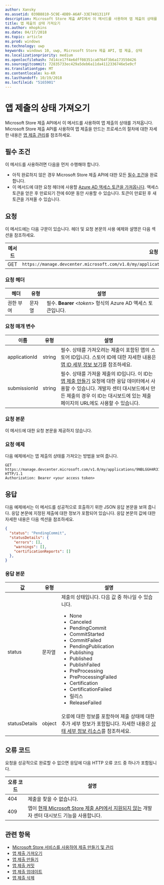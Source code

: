 ```yaml
---
author: Xansky
ms.assetid: 039B8810-5C9E-4DB9-A6AF-33E7401311FF
description: Microsoft Store 제출 API에서 이 메서드를 사용하여 앱 제출의 상태를 가져옵니다.
title: 앱 제출의 상태 가져오기
ms.author: mhopkins
ms.date: 04/17/2018
ms.topic: article
ms.prod: windows
ms.technology: uwp
keywords: windows 10, uwp, Microsoft Store 제출 API, 앱 제출, 상태
ms.localizationpriority: medium
ms.openlocfilehash: 7d14ce17f4e6dff08351ca0764f3b6a173550426
ms.sourcegitcommit: 72835733ec429a5deb6a11da4112336746e5e9cf
ms.translationtype: MT
ms.contentlocale: ko-KR
ms.lasthandoff: 10/19/2018
ms.locfileid: "5165901"
---
```

# <a name="get-the-status-of-an-app-submission"></a>앱 제출의 상태 가져오기

Microsoft Store 제출 API에서 이 메서드를 사용하여 앱 제출의 상태를 가져옵니다. Microsoft Store 제출 API를 사용하여 앱 제출을 만드는 프로세스의 절차에 대한 자세한 내용은 [앱 제출 관리](manage-app-submissions.md)를 참조하세요.

## <a name="prerequisites"></a>필수 조건

이 메서드를 사용하려면 다음을 먼저 수행해야 합니다.

* 아직 완료하지 않은 경우 Microsoft Store 제출 API에 대한 모든 [필수 조건](create-and-manage-submissions-using-windows-store-services.md#prerequisites)을 완료합니다.
* 이 메서드에 대한 요청 헤더에 사용할 [Azure AD 액세스 토큰을 가져옵니다](create-and-manage-submissions-using-windows-store-services.md#obtain-an-azure-ad-access-token). 액세스 토큰을 얻은 후 만료되기 전에 60분 동안 사용할 수 있습니다. 토큰이 만료된 후 새 토큰을 가져올 수 있습니다.

## <a name="request"></a>요청

이 메서드에는 다음 구문이 있습니다. 헤더 및 요청 본문의 사용 예제와 설명은 다음 섹션을 참조하세요.

| 메서드 | 요청 URI                                                      |
|--------|------------------------------------------------------------------|
| GET   | ```https://manage.devcenter.microsoft.com/v1.0/my/applications/{applicationId}/submissions/{submissionId}/status``` |


### <a name="request-header"></a>요청 헤더

| 헤더        | 유형   | 설명                                                                 |
|---------------|--------|-----------------------------------------------------------------------------|
| 권한 부여 | 문자열 | 필수. **Bearer** &lt;*token*&gt; 형식의 Azure AD 액세스 토큰입니다. |


### <a name="request-parameters"></a>요청 매개 변수

| 이름        | 유형   | 설명                                                                 |
|---------------|--------|-----------------------------------------------------------------------------|
| applicationId | string | 필수. 상태를 가져오려는 제출이 포함된 앱의 스토어 ID입니다. 스토어 ID에 대한 자세한 내용은 [앱 ID 세부 정보 보기](https://msdn.microsoft.com/windows/uwp/publish/view-app-identity-details)를 참조하세요.  |
| submissionId | string | 필수. 상태를 가져올 제출의 ID입니다. 이 ID는 [앱 제출 만들기](create-an-app-submission.md) 요청에 대한 응답 데이터에서 사용할 수 있습니다. 개발자 센터 대시보드에서 만든 제출의 경우 이 ID는 대시보드에 있는 제출 페이지의 URL에도 사용할 수 있습니다.  |


### <a name="request-body"></a>요청 본문

이 메서드에 대한 요청 본문을 제공하지 않습니다.

### <a name="request-example"></a>요청 예제

다음 예제에서는 앱 제출의 상태를 가져오는 방법을 보여 줍니다.

```
GET https://manage.devcenter.microsoft.com/v1.0/my/applications/9NBLGGH4R315/submissions/1152921504621243610/status HTTP/1.1
Authorization: Bearer <your access token>
```

## <a name="response"></a>응답

다음 예제에서는 이 메서드를 성공적으로 호출하기 위한 JSON 응답 본문을 보여 줍니다. 응답 본문에 지정된 제출에 대한 정보가 포함되어 있습니다. 응답 본문의 값에 대한 자세한 내용은 다음 섹션을 참조하세요.

```json
{
  "status": "PendingCommit",
  "statusDetails": {
    "errors": [],
    "warnings": [],
    "certificationReports": []
  },
}
```

### <a name="response-body"></a>응답 본문

| 값      | 유형   | 설명                                                                                                                                                                                                                                                                         |
|------------|--------|----------------------------------------------------------------------------------------------------------------------------------------------------------------------------------------------------------------------------------------------------------------------------------------|
| status           | 문자열  | 제출의 상태입니다. 다음 값 중 하나일 수 있습니다. <ul><li>None</li><li>Canceled</li><li>PendingCommit</li><li>CommitStarted</li><li>CommitFailed</li><li>PendingPublication</li><li>Publishing</li><li>Published</li><li>PublishFailed</li><li>PreProcessing</li><li>PreProcessingFailed</li><li>Certification</li><li>CertificationFailed</li><li>릴리스</li><li>ReleaseFailed</li></ul>   |
| statusDetails           | object  |  오류에 대한 정보를 포함하여 제출 상태에 대한 추가 세부 정보가 포함됩니다. 자세한 내용은 [상태 세부 정보 리소스](manage-app-submissions.md#status-details-object)를 참조하세요. |


## <a name="error-codes"></a>오류 코드

요청을 성공적으로 완료할 수 없으면 응답에 다음 HTTP 오류 코드 중 하나가 포함됩니다.

| 오류 코드 |  설명   |
|--------|------------------|
| 404  | 제출을 찾을 수 없습니다. |
| 409  | 앱이 [현재 Microsoft Store 제출 API에서 지원되지 않는](create-and-manage-submissions-using-windows-store-services.md#not_supported) 개발자 센터 대시보드 기능을 사용합니다.  |


## <a name="related-topics"></a>관련 항목

* [Microsoft Store 서비스를 사용하여 제출 만들기 및 관리](create-and-manage-submissions-using-windows-store-services.md)
* [앱 제출 가져오기](get-an-app-submission.md)
* [앱 제출 만들기](create-an-app-submission.md)
* [앱 제출 커밋](commit-an-app-submission.md)
* [앱 제출 업데이트](update-an-app-submission.md)
* [앱 제출 삭제](delete-an-app-submission.md)
